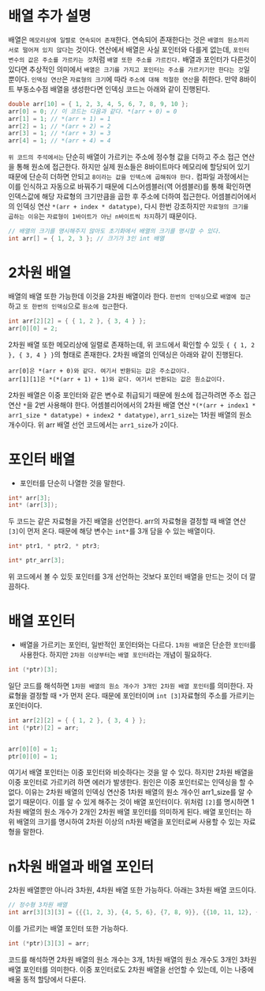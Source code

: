 # 배열 추가 설명
배열은 `메모리상에 일렬로 연속되어 존재`한다. 연속되어 존재한다는 것은 `배열의 원소끼리 서로 떨어져 있지 않다`는 것이다.
연산에서 배열은 사실 포인터와 다를게 없는데, `포인터 변수의 값은 주소를 가르키는 것`처럼 `배열 또한 주소를 가르킨다.`
배열과 포인터가 다른것이 있다면 추상적인 의미에서 `배열은 크기를 가지고 포인터는 주소를 가르키기만 한다는 것`일 뿐이다.
`인덱싱 연산`은 `자료형의 크기`에 따라 `주소에 대해 적절한 연산`을 취한다.
만약 8바이트 부동소수점 배열을 생성한다면 인덱싱 코드는 아래와 같이 진행된다.

```cpp
double arr[10] = { 1, 2, 3, 4, 5, 6, 7, 8, 9, 10 };
arr[0] = 0; // 이 코드는 다음과 같다. *(arr + 0) = 0
arr[1] = 1; // *(arr + 1) = 1
arr[2] = 1; // *(arr + 2) = 2
arr[3] = 1; // *(arr + 3) = 3
arr[4] = 1; // *(arr + 4) = 4
```

`위 코드의 주석에서는` 단순히 배열이 가르키는 주소에 정수형 값을 더하고 주소 접근 연산을 통해 원소에 접근한다. 하지만 실제 원소들은 8바이트마다 메모리에 할당되어 있기 때문에 단순히 더하면 안되고 `8이라는 값을 인덱스에 곱해줘야 한다.`
컴파일 과정에서는 이를 인식하고 자동으로 바꿔주기 때문에 디스어셈블러(역 어셈블러)를 통해 확인하면 인덱스값에 해당 자료형의 크기만큼을 곱한 후 주소에 더하여 접근한다. 어셈블리어에서의 인덱싱 연산 ```*(arr + index * datatype)```,
다시 한번 강조하지만 `자료형의 크기를 곱하는 이유`는 `자료형이 1바이트가 아닌 n바이트씩 차지`하기 때문이다.

```cpp
// 배열의 크기를 명시해주지 않아도 초기화에서 배열의 크기를 명시할 수 있다.
int arr[] = { 1, 2, 3 }; // 크기가 3인 int 배열
```
# 2차원 배열
배열의 배열 또한 가능한데 이것을 2차원 배열이라 한다.
`한번의 인덱싱`으로 `배열에 접근`하고 `또 한번의 인덱싱`으로 `원소에 접근`한다.

```cpp
int arr[2][2] = { { 1, 2 }, { 3, 4 } };
arr[0][0] = 2;
```

2차원 배열 또한 메모리상에 일렬로 존재하는데, 위 코드에서 확인할 수 있듯 ```{ { 1, 2 }, { 3, 4 } }```의 형태로 존재한다.
2차원 배열의 인덱싱은 아래와 같이 진행된다.

```
arr[0]은 *(arr + 0)와 같다. 여기서 반환되는 값은 주소값이다.
arr[1][1]은 *(*(arr + 1) + 1)와 같다. 여기서 반환되는 값은 원소값이다.
```

2차원 배열은 이중 포인터와 같은 변수로 취급되기 때문에 원소에 접근하려면 주소 접근 연산 ```*```을 2번 사용해야 한다.
어셈블리어에서의 2차원 배열 연산 ```*(*(arr + index1 * arr1_size * datatype) + index2 * datatype)```,
`arr1_size`는 1차원 배열의 원소 개수이다. 위 arr 배열 선언 코드에서는 `arr1_size`가 `2`이다.
# 포인터 배열
- 포인터를 단순히 나열한 것을 말한다.

```cpp
int* arr[3];
int* (arr[3]);
```

두 코드는 같은 자료형을 가진 배열을 선언한다. arr의 자료형을 결정할 때 배열 연산 ```[3]```이 먼저 온다. 때문에 해당 변수는 `int*`를 3개 담을 수 있는 배열이다.

```cpp
int* ptr1, * ptr2, * ptr3;

int* ptr_arr[3];
```

위 코드에서 볼 수 있듯 포인터를 3개 선언하는 것보다 포인터 배열을 만드는 것이 더 깔끔하다.
# 배열 포인터
- 배열을 가르키는 포인터, 일반적인 포인터와는 다르다. `1차원 배열`은 단순한 `포인터`를 사용한다. 하지만 `2차원 이상부터`는 `배열 포인터`라는 개념이 필요하다.

```cpp
int (*ptr)[3];
```

일단 코드를 해석하면 ```1차원 배열의 원소 개수가 3개인 2차원 배열 포인터```를 의미한다.
자료형을 결정할 때 ```*```가 먼저 온다. 때문에 포인터이며 ```int [3]```자료형의 주소를 가르키는 포인터이다.

```cpp
int arr[2][2] = { { 1, 2 }, { 3, 4 } };
int (*ptr)[2] = arr;


arr[0][0] = 1;
ptr[0][0] = 1;
```

여기서 배열 포인터는 이중 포인터와 비슷하다는 것을 알 수 있다.
하지만 2차원 배열을 이중 포인터로 가르키려 하면 에러가 발생한다. 원인은 이중 포인터로는 인덱싱을 할 수 없다.
이유는 2차원 배열의 인덱싱 연산중 1차원 배열의 원소 개수인 arr1_size를 알 수 없기 때문이다.
이를 알 수 있게 해주는 것이 배열 포인터이다. 위처럼 ```[2]```를 명시하면 1차원 배열의 원소 개수가 2개인 2차원 배열 포인터를 의미하게 된다.
배열 포인터는 하위 배열의 크기를 명시하여 2차원 이상의 n차원 배열을 포인터로써 사용할 수 있는 자료형을 말한다.
# n차원 배열과 배열 포인터
2차원 배열뿐만 아니라 3차원, 4차원 배열 또한 가능하다. 아래는 3차원 배열 코드이다.

```cpp
// 정수형 3차원 배열
int arr[3][3][3] = {{{1, 2, 3}, {4, 5, 6}, {7, 8, 9}}, {{10, 11, 12}, {13, 14, 15}, {16, 17, 18}}, {{19, 20, 21}, {22, 23, 24}, {25, 26, 27}}};
```

이를 가르키는 배열 포인터 또한 가능하다.

```cpp
int (*ptr)[3][3] = arr;
```

코드를 해석하면 2차원 배열의 원소 개수는 3개, 1차원 배열의 원소 개수도 3개인 3차원 배열 포인터를 의미한다.
이중 포인터로도 2차원 배열을 선언할 수 있는데, 이는 나중에 배울 동적 할당에서 다룬다.